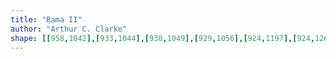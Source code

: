 ```yaml
---
title: "Rama II"
author: "Arthur C. Clarke"
shape: [[958,1042],[933,1044],[930,1049],[929,1056],[924,1197],[924,1263],[922,1273],[920,1321],[920,1378],[917,1423],[916,1486],[914,1506],[912,1610],[910,1620],[907,1736],[905,1751],[904,1804],[900,1866],[900,1921],[897,1944],[898,1964],[896,1979],[896,2033],[894,2040],[894,2094],[897,2105],[900,2109],[904,2111],[924,2114],[960,2116],[1008,2116],[1027,2114],[1037,2109],[1042,2104],[1045,2094],[1046,2029],[1049,2010],[1052,2001],[1054,1974],[1055,1892],[1058,1867],[1058,1838],[1060,1830],[1061,1789],[1056,1752],[1059,1745],[1060,1710],[1062,1696],[1062,1665],[1067,1628],[1070,1562],[1072,1553],[1076,1485],[1077,1347],[1081,1273],[1082,1173],[1085,1133],[1087,1124],[1086,1078],[1089,1061],[1088,1052],[1082,1048],[1074,1046],[977,1042]]
---
```

